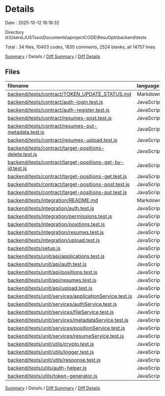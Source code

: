 # Details

Date : 2025-10-12 16:18:32

Directory d:\\Users\\JUSTsoo\\Documents\\aprojectCODE\\ResuOpti\\backend\\tests

Total : 34 files,  10403 codes, 1830 comments, 2524 blanks, all 14757 lines

[Summary](results.md) / Details / [Diff Summary](diff.md) / [Diff Details](diff-details.md)

## Files
| filename | language | code | comment | blank | total |
| :--- | :--- | ---: | ---: | ---: | ---: |
| [backend/tests/contract/TOKEN\_UPDATE\_STATUS.md](/backend/tests/contract/TOKEN_UPDATE_STATUS.md) | Markdown | 30 | 0 | 13 | 43 |
| [backend/tests/contract/auth-login.test.js](/backend/tests/contract/auth-login.test.js) | JavaScript | 191 | 165 | 61 | 417 |
| [backend/tests/contract/auth-register.test.js](/backend/tests/contract/auth-register.test.js) | JavaScript | 130 | 126 | 44 | 300 |
| [backend/tests/contract/resumes-post.test.js](/backend/tests/contract/resumes-post.test.js) | JavaScript | 302 | 52 | 58 | 412 |
| [backend/tests/contract/resumes-put-metadata.test.js](/backend/tests/contract/resumes-put-metadata.test.js) | JavaScript | 166 | 72 | 47 | 285 |
| [backend/tests/contract/resumes-upload.test.js](/backend/tests/contract/resumes-upload.test.js) | JavaScript | 435 | 84 | 90 | 609 |
| [backend/tests/contract/target-positions-delete.test.js](/backend/tests/contract/target-positions-delete.test.js) | JavaScript | 153 | 79 | 38 | 270 |
| [backend/tests/contract/target-positions-get-by-id.test.js](/backend/tests/contract/target-positions-get-by-id.test.js) | JavaScript | 154 | 74 | 38 | 266 |
| [backend/tests/contract/target-positions-get.test.js](/backend/tests/contract/target-positions-get.test.js) | JavaScript | 107 | 53 | 26 | 186 |
| [backend/tests/contract/target-positions-post.test.js](/backend/tests/contract/target-positions-post.test.js) | JavaScript | 209 | 76 | 47 | 332 |
| [backend/tests/contract/target-positions-put.test.js](/backend/tests/contract/target-positions-put.test.js) | JavaScript | 241 | 88 | 55 | 384 |
| [backend/tests/integration/README.md](/backend/tests/integration/README.md) | Markdown | 69 | 0 | 18 | 87 |
| [backend/tests/integration/auth.test.js](/backend/tests/integration/auth.test.js) | JavaScript | 289 | 305 | 106 | 700 |
| [backend/tests/integration/permissions.test.js](/backend/tests/integration/permissions.test.js) | JavaScript | 325 | 24 | 68 | 417 |
| [backend/tests/integration/positions.test.js](/backend/tests/integration/positions.test.js) | JavaScript | 476 | 97 | 166 | 739 |
| [backend/tests/integration/resumes.test.js](/backend/tests/integration/resumes.test.js) | JavaScript | 493 | 89 | 107 | 689 |
| [backend/tests/integration/upload.test.js](/backend/tests/integration/upload.test.js) | JavaScript | 461 | 110 | 153 | 724 |
| [backend/tests/setup.js](/backend/tests/setup.js) | JavaScript | 6 | 7 | 4 | 17 |
| [backend/tests/unit/api/applications.test.js](/backend/tests/unit/api/applications.test.js) | JavaScript | 361 | 6 | 80 | 447 |
| [backend/tests/unit/api/auth.test.js](/backend/tests/unit/api/auth.test.js) | JavaScript | 271 | 14 | 59 | 344 |
| [backend/tests/unit/api/positions.test.js](/backend/tests/unit/api/positions.test.js) | JavaScript | 387 | 6 | 91 | 484 |
| [backend/tests/unit/api/resumes.test.js](/backend/tests/unit/api/resumes.test.js) | JavaScript | 1,235 | 11 | 267 | 1,513 |
| [backend/tests/unit/api/upload.test.js](/backend/tests/unit/api/upload.test.js) | JavaScript | 380 | 14 | 85 | 479 |
| [backend/tests/unit/services/applicationService.test.js](/backend/tests/unit/services/applicationService.test.js) | JavaScript | 539 | 7 | 115 | 661 |
| [backend/tests/unit/services/authService.test.js](/backend/tests/unit/services/authService.test.js) | JavaScript | 232 | 57 | 55 | 344 |
| [backend/tests/unit/services/fileService.test.js](/backend/tests/unit/services/fileService.test.js) | JavaScript | 432 | 12 | 164 | 608 |
| [backend/tests/unit/services/metadataService.test.js](/backend/tests/unit/services/metadataService.test.js) | JavaScript | 621 | 6 | 120 | 747 |
| [backend/tests/unit/services/positionService.test.js](/backend/tests/unit/services/positionService.test.js) | JavaScript | 308 | 29 | 57 | 394 |
| [backend/tests/unit/services/resumeService.test.js](/backend/tests/unit/services/resumeService.test.js) | JavaScript | 739 | 7 | 130 | 876 |
| [backend/tests/unit/utils/crypto.test.js](/backend/tests/unit/utils/crypto.test.js) | JavaScript | 173 | 10 | 46 | 229 |
| [backend/tests/unit/utils/logger.test.js](/backend/tests/unit/utils/logger.test.js) | JavaScript | 140 | 6 | 29 | 175 |
| [backend/tests/unit/utils/response.test.js](/backend/tests/unit/utils/response.test.js) | JavaScript | 173 | 6 | 45 | 224 |
| [backend/tests/utils/auth-helper.js](/backend/tests/utils/auth-helper.js) | JavaScript | 84 | 66 | 19 | 169 |
| [backend/tests/utils/token-generator.js](/backend/tests/utils/token-generator.js) | JavaScript | 91 | 72 | 23 | 186 |

[Summary](results.md) / Details / [Diff Summary](diff.md) / [Diff Details](diff-details.md)